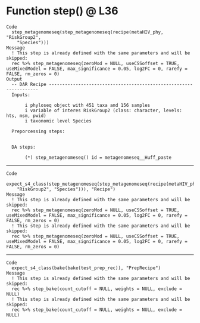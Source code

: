 # Function step() @ L36

    Code
      step_metagenomeseq(step_metagenomeseq(recipe(metaHIV_phy, "RiskGroup2",
        "Species")))
    Message
      ! This step is already defined with the same parameters and will be skipped: 
      rec %>% step_metagenomeseq(zeroMod = NULL, useCSSoffset = TRUE, useMixedModel = FALSE, max_significance = 0.05, log2FC = 0, rarefy = FALSE, rm_zeros = 0)
    Output
      -- DAR Recipe ------------------------------------------------------------------
      Inputs:
      
           i phyloseq object with 451 taxa and 156 samples 
           i variable of interes RiskGroup2 (class: character, levels: hts, msm, pwid) 
           i taxonomic level Species 
      
      Preporcessing steps:
      
      
      DA steps:
      
           (*) step_metagenomeseq() id = metagenomeseq__Huff_paste 

---

    Code
      expect_s4_class(step_metagenomeseq(step_metagenomeseq(recipe(metaHIV_phy,
        "RiskGroup2", "Species"))), "Recipe")
    Message
      ! This step is already defined with the same parameters and will be skipped: 
      rec %>% step_metagenomeseq(zeroMod = NULL, useCSSoffset = TRUE, useMixedModel = FALSE, max_significance = 0.05, log2FC = 0, rarefy = FALSE, rm_zeros = 0)
      ! This step is already defined with the same parameters and will be skipped: 
      rec %>% step_metagenomeseq(zeroMod = NULL, useCSSoffset = TRUE, useMixedModel = FALSE, max_significance = 0.05, log2FC = 0, rarefy = FALSE, rm_zeros = 0)

---

    Code
      expect_s4_class(bake(bake(test_prep_rec)), "PrepRecipe")
    Message
      ! This step is already defined with the same parameters and will be skipped: 
      rec %>% step_bake(count_cutoff = NULL, weights = NULL, exclude = NULL)
      ! This step is already defined with the same parameters and will be skipped: 
      rec %>% step_bake(count_cutoff = NULL, weights = NULL, exclude = NULL)

